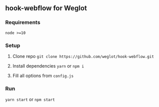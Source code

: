 ## hook-webflow for Weglot

### Requirements

`node >=10`

### Setup

1. Clone repo `git clone https://github.com/weglot/hook-webflow.git`

2. Install dependencies `yarn` or `npm i`

3. Fill all options from `config.js`

### Run

`yarn start` or `npm start`
